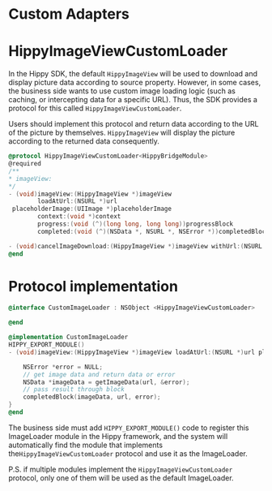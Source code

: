 # Custom Adapters

# HippyImageViewCustomLoader

In the Hippy SDK, the default `HippyImageView` will be used to download and display picture data according to source property. However, in some cases, the business side wants to use custom image loading logic (such as caching, or intercepting data for a specific URL). Thus, the SDK provides a protocol for this called `HippyImageViewCustomLoader`.

Users should implement this protocol and return data according to the URL of the picture by themselves. `HippyImageView` will display the picture according to the returned data consequently.

```objectivec
@protocol HippyImageViewCustomLoader<HippyBridgeModule>
@required
/**
* imageView:
*/
- (void)imageView:(HippyImageView *)imageView
        loadAtUrl:(NSURL *)url
 placeholderImage:(UIImage *)placeholderImage
        context:(void *)context
        progress:(void (^)(long long, long long))progressBlock
        completed:(void (^)(NSData *, NSURL *, NSError *))completedBlock;

- (void)cancelImageDownload:(HippyImageView *)imageView withUrl:(NSURL *)url;
@end
```

# Protocol implementation

```objectivec
@interface CustomImageLoader : NSObject <HippyImageViewCustomLoader>

@end

@implementation CustomImageLoader
HIPPY_EXPORT_MODULE()
- (void)imageView:(HippyImageView *)imageView loadAtUrl:(NSURL *)url placeholderImage:(UIImage *)placeholderImage context:(void *)context progress:(void (^)(long long, long long))progressBlock completed:(void (^)(NSData *, NSURL *, NSError *))completedBlock {

    NSError *error = NULL;
    // get image data and return data or error
    NSData *imageData = getImageData(url, &error);
    // pass result through block
    completedBlock(imageData, url, error);
}
@end
```

The business side must add `HIPPY_EXPORT_MODULE()` code to register this ImageLoader module in the Hippy framework, and the system will automatically find the module that implements the`HippyImageViewCustomLoader` protocol and use it as the ImageLoader.

P.S. if multiple modules implement the `HippyImageViewCustomLoader` protocol, only one of them will be used as the default ImageLoader.
